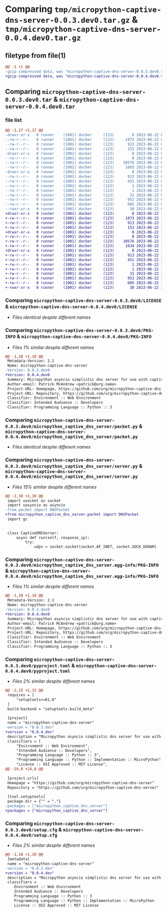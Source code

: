 # Comparing `tmp/micropython-captive-dns-server-0.0.3.dev0.tar.gz` & `tmp/micropython-captive-dns-server-0.0.4.dev0.tar.gz`

## filetype from file(1)

```diff
@@ -1 +1 @@
-gzip compressed data, was "micropython-captive-dns-server-0.0.3.dev0.tar", last modified: Thu Jun 22 07:31:01 2023, max compression
+gzip compressed data, was "micropython-captive-dns-server-0.0.4.dev0.tar", last modified: Thu Jun 22 11:38:22 2023, max compression
```

## Comparing `micropython-captive-dns-server-0.0.3.dev0.tar` & `micropython-captive-dns-server-0.0.4.dev0.tar`

### file list

```diff
@@ -1,17 +1,17 @@
-drwxr-xr-x   0 runner    (1001) docker     (123)        0 2023-06-22 07:31:01.477126 micropython-captive-dns-server-0.0.3.dev0/
--rw-r--r--   0 runner    (1001) docker     (123)     1073 2023-06-22 07:30:53.000000 micropython-captive-dns-server-0.0.3.dev0/LICENSE
--rw-r--r--   0 runner    (1001) docker     (123)      913 2023-06-22 07:31:01.477126 micropython-captive-dns-server-0.0.3.dev0/PKG-INFO
--rw-r--r--   0 runner    (1001) docker     (123)      153 2023-06-22 07:30:53.000000 micropython-captive-dns-server-0.0.3.dev0/README.md
-drwxr-xr-x   0 runner    (1001) docker     (123)        0 2023-06-22 07:31:01.477126 micropython-captive-dns-server-0.0.3.dev0/micropython_captive_dns_server/
--rw-r--r--   0 runner    (1001) docker     (123)        0 2023-06-22 07:30:53.000000 micropython-captive-dns-server-0.0.3.dev0/micropython_captive_dns_server/__init__.py
--rw-r--r--   0 runner    (1001) docker     (123)    10576 2023-06-22 07:30:53.000000 micropython-captive-dns-server-0.0.3.dev0/micropython_captive_dns_server/packet.py
--rw-r--r--   0 runner    (1001) docker     (123)     1603 2023-06-22 07:30:53.000000 micropython-captive-dns-server-0.0.3.dev0/micropython_captive_dns_server/server.py
-drwxr-xr-x   0 runner    (1001) docker     (123)        0 2023-06-22 07:31:01.477126 micropython-captive-dns-server-0.0.3.dev0/micropython_captive_dns_server.egg-info/
--rw-r--r--   0 runner    (1001) docker     (123)      913 2023-06-22 07:31:01.000000 micropython-captive-dns-server-0.0.3.dev0/micropython_captive_dns_server.egg-info/PKG-INFO
--rw-r--r--   0 runner    (1001) docker     (123)      451 2023-06-22 07:31:01.000000 micropython-captive-dns-server-0.0.3.dev0/micropython_captive_dns_server.egg-info/SOURCES.txt
--rw-r--r--   0 runner    (1001) docker     (123)        1 2023-06-22 07:31:01.000000 micropython-captive-dns-server-0.0.3.dev0/micropython_captive_dns_server.egg-info/dependency_links.txt
--rw-r--r--   0 runner    (1001) docker     (123)        1 2023-06-22 07:31:01.000000 micropython-captive-dns-server-0.0.3.dev0/micropython_captive_dns_server.egg-info/not-zip-safe
--rw-r--r--   0 runner    (1001) docker     (123)       31 2023-06-22 07:31:01.000000 micropython-captive-dns-server-0.0.3.dev0/micropython_captive_dns_server.egg-info/top_level.txt
--rw-r--r--   0 runner    (1001) docker     (123)      952 2023-06-22 07:30:53.000000 micropython-captive-dns-server-0.0.3.dev0/pyproject.toml
--rw-r--r--   0 runner    (1001) docker     (123)      605 2023-06-22 07:31:01.477126 micropython-captive-dns-server-0.0.3.dev0/setup.cfg
--rwxr-xr-x   0 runner    (1001) docker     (123)       38 2023-06-22 07:30:53.000000 micropython-captive-dns-server-0.0.3.dev0/setup.py
+drwxr-xr-x   0 runner    (1001) docker     (123)        0 2023-06-22 11:38:22.420632 micropython-captive-dns-server-0.0.4.dev0/
+-rw-r--r--   0 runner    (1001) docker     (123)     1073 2023-06-22 11:38:12.000000 micropython-captive-dns-server-0.0.4.dev0/LICENSE
+-rw-r--r--   0 runner    (1001) docker     (123)      913 2023-06-22 11:38:22.420632 micropython-captive-dns-server-0.0.4.dev0/PKG-INFO
+-rw-r--r--   0 runner    (1001) docker     (123)      153 2023-06-22 11:38:12.000000 micropython-captive-dns-server-0.0.4.dev0/README.md
+drwxr-xr-x   0 runner    (1001) docker     (123)        0 2023-06-22 11:38:22.420632 micropython-captive-dns-server-0.0.4.dev0/micropython_captive_dns_server/
+-rw-r--r--   0 runner    (1001) docker     (123)        0 2023-06-22 11:38:12.000000 micropython-captive-dns-server-0.0.4.dev0/micropython_captive_dns_server/__init__.py
+-rw-r--r--   0 runner    (1001) docker     (123)    10576 2023-06-22 11:38:12.000000 micropython-captive-dns-server-0.0.4.dev0/micropython_captive_dns_server/packet.py
+-rw-r--r--   0 runner    (1001) docker     (123)     1634 2023-06-22 11:38:12.000000 micropython-captive-dns-server-0.0.4.dev0/micropython_captive_dns_server/server.py
+drwxr-xr-x   0 runner    (1001) docker     (123)        0 2023-06-22 11:38:22.420632 micropython-captive-dns-server-0.0.4.dev0/micropython_captive_dns_server.egg-info/
+-rw-r--r--   0 runner    (1001) docker     (123)      913 2023-06-22 11:38:22.000000 micropython-captive-dns-server-0.0.4.dev0/micropython_captive_dns_server.egg-info/PKG-INFO
+-rw-r--r--   0 runner    (1001) docker     (123)      451 2023-06-22 11:38:22.000000 micropython-captive-dns-server-0.0.4.dev0/micropython_captive_dns_server.egg-info/SOURCES.txt
+-rw-r--r--   0 runner    (1001) docker     (123)        1 2023-06-22 11:38:22.000000 micropython-captive-dns-server-0.0.4.dev0/micropython_captive_dns_server.egg-info/dependency_links.txt
+-rw-r--r--   0 runner    (1001) docker     (123)        1 2023-06-22 11:38:22.000000 micropython-captive-dns-server-0.0.4.dev0/micropython_captive_dns_server.egg-info/not-zip-safe
+-rw-r--r--   0 runner    (1001) docker     (123)       31 2023-06-22 11:38:22.000000 micropython-captive-dns-server-0.0.4.dev0/micropython_captive_dns_server.egg-info/top_level.txt
+-rw-r--r--   0 runner    (1001) docker     (123)      953 2023-06-22 11:38:12.000000 micropython-captive-dns-server-0.0.4.dev0/pyproject.toml
+-rw-r--r--   0 runner    (1001) docker     (123)      605 2023-06-22 11:38:22.420632 micropython-captive-dns-server-0.0.4.dev0/setup.cfg
+-rwxr-xr-x   0 runner    (1001) docker     (123)       38 2023-06-22 11:38:12.000000 micropython-captive-dns-server-0.0.4.dev0/setup.py
```

### Comparing `micropython-captive-dns-server-0.0.3.dev0/LICENSE` & `micropython-captive-dns-server-0.0.4.dev0/LICENSE`

 * *Files identical despite different names*

### Comparing `micropython-captive-dns-server-0.0.3.dev0/PKG-INFO` & `micropython-captive-dns-server-0.0.4.dev0/PKG-INFO`

 * *Files 1% similar despite different names*

```diff
@@ -1,10 +1,10 @@
 Metadata-Version: 2.1
 Name: micropython-captive-dns-server
-Version: 0.0.3.dev0
+Version: 0.0.4.dev0
 Summary: Micropython asyncio simplistic dns server for use with captive portals
 Author-email: Patrick McAndrew <patrick@urg.name>
 Project-URL: Homepage, https://github.com/urg/micropython-captive-dns-server
 Project-URL: Repository, https://github.com/urg/micropython-captive-dns-server
 Classifier: Environment :: Web Environment
 Classifier: Intended Audience :: Developers
 Classifier: Programming Language :: Python :: 3
```

### Comparing `micropython-captive-dns-server-0.0.3.dev0/micropython_captive_dns_server/packet.py` & `micropython-captive-dns-server-0.0.4.dev0/micropython_captive_dns_server/packet.py`

 * *Files identical despite different names*

### Comparing `micropython-captive-dns-server-0.0.3.dev0/micropython_captive_dns_server/server.py` & `micropython-captive-dns-server-0.0.4.dev0/micropython_captive_dns_server/server.py`

 * *Files 15% similar despite different names*

```diff
@@ -1,10 +1,10 @@
 import usocket as socket
 import uasyncio as asyncio
-from packet import DNSPacket
+from micropython_captive_dns_server.packet import DNSPacket
 import gc
 
 
 class CaptiveDNSServer:
     async def run(self, response_ip):
         try:
             udps = socket.socket(socket.AF_INET, socket.SOCK_DGRAM)
```

### Comparing `micropython-captive-dns-server-0.0.3.dev0/micropython_captive_dns_server.egg-info/PKG-INFO` & `micropython-captive-dns-server-0.0.4.dev0/micropython_captive_dns_server.egg-info/PKG-INFO`

 * *Files 1% similar despite different names*

```diff
@@ -1,10 +1,10 @@
 Metadata-Version: 2.1
 Name: micropython-captive-dns-server
-Version: 0.0.3.dev0
+Version: 0.0.4.dev0
 Summary: Micropython asyncio simplistic dns server for use with captive portals
 Author-email: Patrick McAndrew <patrick@urg.name>
 Project-URL: Homepage, https://github.com/urg/micropython-captive-dns-server
 Project-URL: Repository, https://github.com/urg/micropython-captive-dns-server
 Classifier: Environment :: Web Environment
 Classifier: Intended Audience :: Developers
 Classifier: Programming Language :: Python :: 3
```

### Comparing `micropython-captive-dns-server-0.0.3.dev0/pyproject.toml` & `micropython-captive-dns-server-0.0.4.dev0/pyproject.toml`

 * *Files 2% similar despite different names*

```diff
@@ -2,15 +2,15 @@
 requires = [
     "setuptools>=61.0"
 ]
 build-backend = "setuptools.build_meta"
 
 [project]
 name = "micropython-captive-dns-server"
-version = "0.0.3.dev"
+version = "0.0.4.dev"
 description = "Micropython asyncio simplistic dns server for use with captive portals"
 classifiers = [
     "Environment :: Web Environment",
     "Intended Audience :: Developers",
     "Programming Language :: Python :: 3",
     "Programming Language :: Python :: Implementation :: MicroPython",
     "License :: OSI Approved :: MIT License",
@@ -24,8 +24,8 @@
 
 [project.urls]
 Homepage = "https://github.com/urg/micropython-captive-dns-server"
 Repository = "https://github.com/urg/micropython-captive-dns-server"
 
 [tool.setuptools]
 package-dir = {"" = "."}
-packages = ["micropython_captive_dns_server"]
+packages = ["micropython_captive_dns_server"]
```

### Comparing `micropython-captive-dns-server-0.0.3.dev0/setup.cfg` & `micropython-captive-dns-server-0.0.4.dev0/setup.cfg`

 * *Files 2% similar despite different names*

```diff
@@ -1,10 +1,10 @@
 [metadata]
 name = "micropython-captive-dns-server"
-version = "0.0.3.dev"
+version = "0.0.4.dev"
 description = "Micropython asyncio simplistic dns server for use with captive portals"
 classifiers = 
 	Environment :: Web Environment
 	Intended Audience :: Developers
 	Programming Language :: Python :: 3
 	Programming Language :: Python :: Implementation :: MicroPython
 	License :: OSI Approved :: MIT License
```

